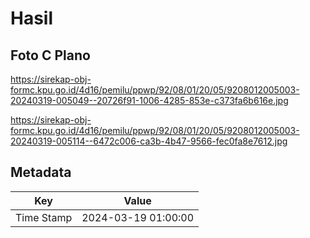 # Hasil

## Foto C Plano

https://sirekap-obj-formc.kpu.go.id/4d16/pemilu/ppwp/92/08/01/20/05/9208012005003-20240319-005049--20726f91-1006-4285-853e-c373fa6b616e.jpg

https://sirekap-obj-formc.kpu.go.id/4d16/pemilu/ppwp/92/08/01/20/05/9208012005003-20240319-005114--6472c006-ca3b-4b47-9566-fec0fa8e7612.jpg


## Metadata

| Key        | Value               |
| ---------- | ------------------- |
| Time Stamp | 2024-03-19 01:00:00 |



